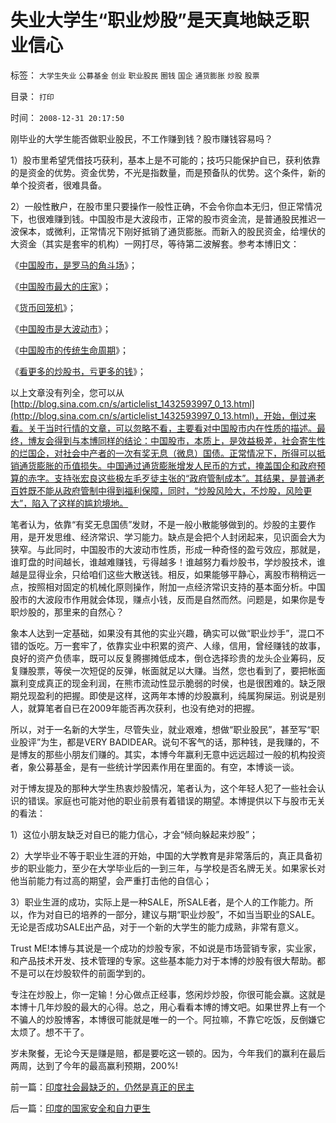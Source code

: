 # 失业大学生“职业炒股”是天真地缺乏职业信心

标签： `大学生失业` `公募基金` `创业` `职业股民` `圈钱` `国企` `通货膨胀` `炒股` `股票` 

目录： `打印`

时间： `2008-12-31 20:17:50`

刚毕业的大学生能否做职业股民，不工作赚到钱？股市赚钱容易吗？

1）股市里希望凭借技巧获利，基本上是不可能的；技巧只能保护自已，获利依靠的是资金的优势。资金优势，不光是指数量，而是预备队的优势。这个条件，新的单个投资者，很难具备。

2）一般性散户，在股市里只要操作一般性正确，不会令你血本无归，但正常情况下，也很难赚到钱。中国股市是大波段市，正常的股市资金流，是普通股民推迟一波保本，或微利，正常情况下刚好抵销了通货膨胀。而新入的股民资金，给埋伏的大资金（其实是套牢的机构）一网打尽，等待第二波解套。参考本博旧文：

《[中国股市，是罗马的角斗场](../../../2007/8/28/中国股市，也就是罗马的角斗场.md)》；

《[中国股市最大的庄家](../../../2007/8/30/谁是中国股市最大的庄家.md)》；

《[货币回笼机](../../../2007/8/30/中国股市不是资源配置优化器，是一个货币回笼机.md)》；

《[中国股市是大波动市](../../../2007/9/1/中国股市是一个形成最大差价为目的的波段行情的市场.md)》；

《[中国股市的传统生命周期](../../../2007/9/1/中国股市牛熊波段的传统生命周期.md)》；

《[看更多的炒股书，亏更多的钱](../../../2007/8/31/看更多的股票书，输更多的钱.md)》；

以上文章没有列全，您可以从[http://blog.sina.com.cn/s/articlelist_1432593997_0_13.html](http://blog.sina.com.cn/s/articlelist_1432593997_0_13.html)，开始，倒过来看。关于当时行情的文章，可以忽略不看，主要看对中国股市内在性质的描述。最终，博友会得到与本博同样的结论：中国股市，本质上，是效益极差，社会寄生性的烂国企，对社会中产者的一次有奖无息（微息）国债。正常情况下，所得可以抵销通货膨胀的币值损失。中国通过通货膨胀增发人民币的方式，掩盖国企和政府预算的赤字。支持张宏良这些极左毛歹徒主张的“政府管制成本”。其结果，是普通老百姓既不能从政府管制中得到福利保障，同时，“炒股风险大，不炒股，风险更大”，陷入了这样的尴尬境地。

笔者认为，依靠“有奖无息国债”发财，不是一般小散能够做到的。炒股的主要作用，是开发思维、经济常识、学习能力。缺点是会把个人封闭起来，见识面会大为狭窄。与此同时，中国股市的大波动市性质，形成一种奇怪的盈亏效应，那就是，谁盯盘的时间越长，谁越难赚钱，亏得越多！谁越努力看炒股书，学炒股技术，谁越是显得业余，只给咱们这些大散送钱。相反，如果能够平静心，离股市稍稍远一点，按照相对固定的机械化原则操作，附加一点经济常识支持的基本面分析。中国股市的大波段市作用就会体现，赚点小钱，反而是自然而然。问题是，如果你是专职炒股的，那里来的自然心？

象本人达到一定基础，如果没有其他的实业兴趣，确实可以做“职业炒手”，混口不错的饭吃。万一套牢了，依靠实业中积累的资产、人缘，信用，曾经赚钱的故事，良好的资产负债率，既可以反复腾挪摊低成本，倒仓选择珍贵的龙头企业筹码，反复赚股票，等侯一次短促的反弹，帐面就足以大赚。当然，您也看到了，要把帐面赢利变成真正的现金利润，在熊市流动性显示脆弱的时侯，也是很困难的。缺乏限期兑现盈利的把握。即使是这样，这两年本博的炒股赢利，纯属狗屎运。别说是别人，就算笔者自已在2009年能否再次获利，也没有绝对的把握。

所以，对于一名新的大学生，尽管失业，就业艰难，想做“职业股民”，甚至写“职业股评”为生，都是VERY BADIDEAR。说句不客气的话，那种钱，是我赚的，不是博友的那些小朋友们赚的。其实，本博今年赢利无意中远远超过一般的机构投资者，象公募基金，是有一些统计学因素作用在里面的。有空，本博谈一谈。

对于博友提及的那种大学生热衷炒股情况，笔者认为，这个年轻人犯了一些社会认识的错误。家庭也可能对他的职业前景有着错误的期望。本博提供以下与股市无关的看法：

1）这位小朋友缺乏对自已的能力信心，才会“倾向躲起来炒股”；

2）大学毕业不等于职业生涯的开始，中国的大学教育是非常落后的，真正具备初步的职业能力，至少在大学毕业后的一到三年，与学校是否名牌无关。如果家长对他当前能力有过高的期望，会严重打击他的自信心；

3）职业生涯的成功，实际上是一种SALE，所SALE者，是个人的工作能力。所以，作为对自已的培养的一部分，建议与期“职业炒股”，不如当当职业的SALE。无论是否成功SALE出产品，对于一个新的大学生的能力成熟，非常有意义。

Trust ME!本博与其说是一个成功的炒股专家，不如说是市场营销专家，实业家，和产品技术开发、技术管理的专家。这些基本能力对于本博的炒股有很大帮助。都不是可以在炒股软件的前面学到的。

专注在炒股上，你一定输！分心做点正经事，悠闲炒炒股，你很可能会赢。这就是本博十几年炒股的最大的心得。总之，用心看看本博的博文吧。如果世界上有一个不骗人的炒股博客，本博很可能就是唯一的一个。阿拉嘛，不靠它吃饭，反倒嫌它太烦了。想不干了。

岁未聚餐，无论今天是赚是赔，都是要吃这一顿的。因为，今年我们的赢利在最后两周，达到了今年的最高赢利预期，200%!



前一篇：[印度社会最缺乏的，仍然是真正的民主](../../../2008/12/31/印度社会最缺乏的，仍然是真正的民主.md)

后一篇：[印度的国家安全和自力更生](../../../2009/1/2/印度的国家安全和自力更生.md)